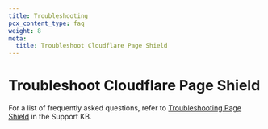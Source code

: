 ```yaml
---
title: Troubleshooting
pcx_content_type: faq
weight: 8
meta:
  title: Troubleshoot Cloudflare Page Shield
---
```


# Troubleshoot Cloudflare Page Shield

For a list of frequently asked questions, refer to [Troubleshooting Page Shield](https://support.cloudflare.com/hc/articles/360059485272) in the Support KB.
